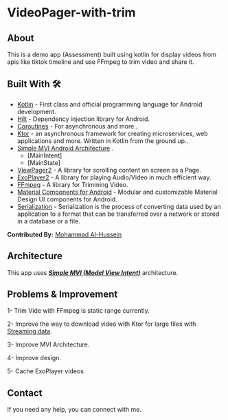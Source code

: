 # VideoPager-with-trim

## About
This is a demo app (Assessment) built using kotlin for display videos from apis like tiktok timeline and use FFmpeg to trim video and share it.

## Built With 🛠
- [Kotlin](https://kotlinlang.org/) - First class and official programming language for Android development.
- [Hilt](https://developer.android.com/training/dependency-injection/hilt-jetpack) - Dependency injection library for Android.
- [Coroutines](https://kotlinlang.org/docs/reference/coroutines-overview.html) - For asynchronous and more..
- [Ktor](https://ktor.io/docs/welcome.html) - an asynchronous framework for creating microservices, web applications and more. Written in Kotlin from the ground up..
- [Simple MVI Android Architecture](https://github.com/arkivanov/MVIKotlin) .
  - [MainIntent]
  - [MainState]
- [ViewPager2](https://developer.android.com/jetpack/androidx/releases/viewpager2) - A library for scrolling content on screen as a Page.
- [ExoPlayer2](https://github.com/google/ExoPlayer) - A library for playing Audio/Video in much efficient way.
- [FFmpeg](https://github.com/tanersener/mobile-ffmpeg) - A library for Trimming Video.
- [Material Components for Android](https://github.com/material-components/material-components-android) - Modular and customizable Material Design UI components for Android.
- [Serialization](https://kotlinlang.org/docs/serialization.html) - Serialization is the process of converting data used by an application to a format that can be transferred over a network or stored in a database or a file.


**Contributed By:** [Mohammad Al-Hussein](https://github.com/Al-Hussein-96)

## Architecture
This app uses [***Simple MVI (Model View Intent)***](https://github.com/arkivanov/MVIKotlin) architecture.

## Problems & Improvement
1- Trim Vide with FFmpeg is static range currently.


2- Improve the way to download video with Ktor for large files with [Streaming data](https://ktor.io/docs/response.html#streaming).

3- Improve MVI Architecture. 

4- Improve design.

5- Cache ExoPlayer videos




## Contact
If you need any help, you can connect with me.




